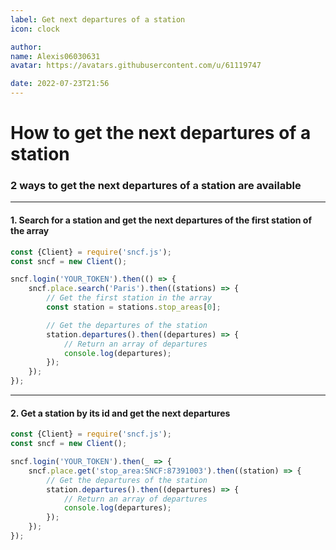 ```yaml
---
label: Get next departures of a station
icon: clock

author:
name: Alexis06030631
avatar: https://avatars.githubusercontent.com/u/61119747

date: 2022-07-23T21:56
---
```


# How to get the next departures of a station

### 2 ways to get the next departures of a station are available

---

#### 1. Search for a station and get the next departures of the first station of the array

```js
const {Client} = require('sncf.js');
const sncf = new Client();

sncf.login('YOUR_TOKEN').then(() => {
	sncf.place.search('Paris').then((stations) => {
		// Get the first station in the array
		const station = stations.stop_areas[0];

		// Get the departures of the station
		station.departures().then((departures) => {
			// Return an array of departures
			console.log(departures);
		});
	});
});
```

---

#### 2. Get a station by its id and get the next departures

```js
const {Client} = require('sncf.js');
const sncf = new Client();

sncf.login('YOUR_TOKEN').then(_ => {
	sncf.place.get('stop_area:SNCF:87391003').then((station) => {
        // Get the departures of the station
        station.departures().then((departures) => {
            // Return an array of departures
            console.log(departures);
        });
    });
});
```